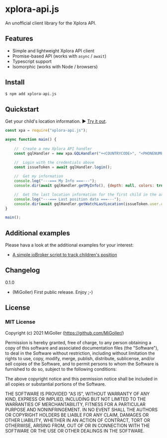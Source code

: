 # xplora-api.js

An unofficial client library for the Xplora API.

## Features

- Simple and lightweight Xplora API client
- Promise-based API (works with `async` / `await`)
- Typescript support
- Isomorphic (works with Node / browsers)

## Install

```bash
$ npm add xplora-api.js
```

## Quickstart

Get your child's location information. ▶️ [Try it out](https://runkit.com/).

```js
const xpa = require("xplora-api.js");

async function main() {
    
    //  Create a new Xplora API handler
    const gqlHandler = new xpa.GQLHandler("+<COUNTRYCODE>", "<PHONENUMBER W/O COUNTRYCODE>", "<YOUR SCRET PASSWORD>", "en-US", "");

    //  Login with the credentials above
    const issueToken = await gqlHandler.login();
    
    //  Get my information
    console.log("---=== My Info ===---");
    console.dir(await gqlHandler.getMyInfo(), {depth: null, colors: true});

    //  Get the last location information for the first child in the array
    console.log("---=== Last position data ===---");
    console.dir(await gqlHandler.getWatchLastLocation(issueToken.user.children[0].ward.id), {depth: null, colors: true});
}

main();
```

## Additional examples

Please hava a look at the additional examples for your interest:

- [A simple ioBroker script to track children's position](./examples/iobroker/README.md)

## Changelog

0.1.0

- (MiGoller) First public release. Enjoy ;-)  

## License

### MIT License

Copyright (c) 2021 MiGoller (https://github.com/MiGoller/)

Permission is hereby granted, free of charge, to any person obtaining a copy
of this software and associated documentation files (the "Software"), to deal
in the Software without restriction, including without limitation the rights
to use, copy, modify, merge, publish, distribute, sublicense, and/or sell
copies of the Software, and to permit persons to whom the Software is
furnished to do so, subject to the following conditions:

The above copyright notice and this permission notice shall be included in all
copies or substantial portions of the Software.

THE SOFTWARE IS PROVIDED "AS IS", WITHOUT WARRANTY OF ANY KIND, EXPRESS OR
IMPLIED, INCLUDING BUT NOT LIMITED TO THE WARRANTIES OF MERCHANTABILITY,
FITNESS FOR A PARTICULAR PURPOSE AND NONINFRINGEMENT. IN NO EVENT SHALL THE
AUTHORS OR COPYRIGHT HOLDERS BE LIABLE FOR ANY CLAIM, DAMAGES OR OTHER
LIABILITY, WHETHER IN AN ACTION OF CONTRACT, TORT OR OTHERWISE, ARISING FROM,
OUT OF OR IN CONNECTION WITH THE SOFTWARE OR THE USE OR OTHER DEALINGS IN THE
SOFTWARE.

